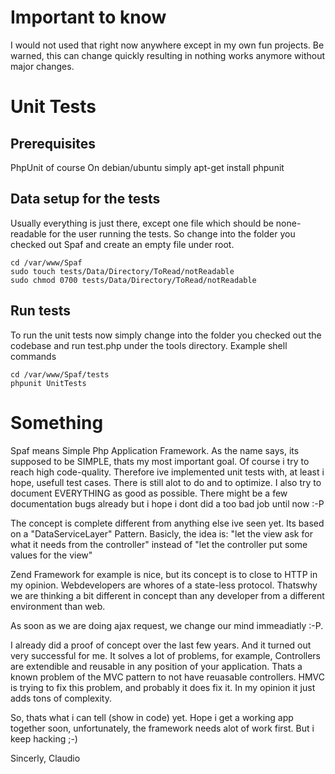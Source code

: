 Important to know
=================
I would not used that right now anywhere except in my own fun projects.
Be warned, this can change quickly resulting in nothing works anymore without major changes.

Unit Tests
==========

Prerequisites
-------------
PhpUnit of course
On debian/ubuntu simply apt-get install phpunit

Data setup for the tests
------------------------
Usually everything is just there, except one file which should be none-readable for the user running the tests. So change into the folder you checked out Spaf and create an empty file under root.

    cd /var/www/Spaf
    sudo touch tests/Data/Directory/ToRead/notReadable
    sudo chmod 0700 tests/Data/Directory/ToRead/notReadable
Run tests
---------
To run the unit tests now simply change into the folder you checked out the codebase and run test.php under the tools directory.
Example shell commands

    cd /var/www/Spaf/tests
    phpunit UnitTests


Something
=========

Spaf means Simple Php Application Framework.
As the name says, its supposed to be SIMPLE, thats my most important goal.
Of course i try to reach high code-quality. Therefore ive implemented unit tests with, at least i hope, 
usefull test cases. There is still alot to do and to optimize.
I also try to document EVERYTHING as good as possible. There might be a few documentation bugs already
but i hope i dont did a too bad job until now :-P

The concept is complete different from anything else ive seen yet. Its based on a "DataServiceLayer" Pattern.
Basicly, the idea is: "let the view ask for what it needs from the controller" instead of
"let the controller put some values for the view"


Zend Framework for example is nice, but its concept is to close to HTTP in my opinion.
Webdevelopers are whores of a state-less protocol.
Thatswhy we are thinking a bit different in concept than any developer from a different environment than web.

As soon as we are doing ajax request, we change our mind immeadiatly :-P.

I already did a proof of concept over the last few years. And it turned out very successful for me.
It solves a lot of problems, for example, Controllers are extendible and reusable in any position of your application.
Thats a known problem of the MVC pattern to not have reuasable controllers. HMVC is trying to fix this problem,
and probably it does fix it. In my opinion it just adds tons of complexity.

So, thats what i can tell (show in code) yet. Hope i get a working app together soon, unfortunately, the framework needs alot of work first.
But i keep hacking ;-)

Sincerly, Claudio
